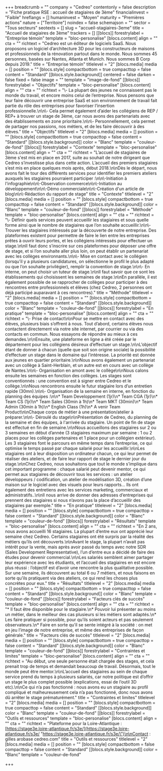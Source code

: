 +++
breadcrumb = ""
company = "Cedreo"
contentonly = false
description = "Fiche pratique RSE : accueil de stagiaires de 3ème"
financialinvest = "Faible"
hreflangs = []
humaninvest = "Moyen"
maturity = "Premières actions"
nature = ["Territoire"]
noindex = false
schemajson = ""
sector = "Tous secteurs"
seotexts = []
slug = "accueil-stagiaires-3eme"
title = "Accueil de stagiaires de 3ème"
trackers = []
[[blocs]]
forestrylabel = "Entreprise témoin"
template = "bloc-personalise"
[blocs.content]
align = ""
cta = ""
richtext = "Cedreo est un éditeur de logiciels SaaS. Nous proposons un logiciel d’architecture 3D pour les constructeurs de maisons et professionnels de la rénovation partout dans le monde. Nous sommes 45 personnes, basées sur Nantes, Atlanta et Munich. Nous sommes B Corp depuis 2019."
title = "Entreprise témoin"
titlelevel = "2"
[blocs.media]
media = []
position = ""
[blocs.style]
compactbottom = true
compacttop = false
content = "Standard"
[[blocs.style.background]]
centered = false
darken = false
fixed = false
image = ""
template = "image-de-fond"
[[blocs]]
forestrylabel = "Objectifs"
template = "bloc-personalise"
[blocs.content]
align = ""
cta = ""
richtext = "\\- La plupart des jeunes ne connaissent pas le monde du travail, et encore moins celui de l’entreprise. Nous pensons que leur faire découvrir une entreprise SaaS et son environnement de travail fait partie du rôle des entreprises pour favoriser l’insertion professionnelle.\n\n\\- Cela permet également d’aider les collégiens de REP / REP+ à trouver un stage de 3ème, car nous avons des partenariats avec des établissements en zone prioritaire.\n\n\\- Personnellement, cela permet de partager nos passions, nos métiers, et de les faire découvrir à des élèves."
title = "Objectifs"
titlelevel = "2"
[blocs.media]
media = []
position = ""
[blocs.style]
compactbottom = true
compacttop = false
content = "Standard"
[[blocs.style.background]]
color = "Blanc"
template = "couleur-de-fond"
[[blocs]]
forestrylabel = "Contexte"
template = "bloc-personalise"
[blocs.content]
align = ""
cta = ""
richtext = "L’accueil de stagiaires de 3ème s'est mis en place en 2017, suite au souhait de notre dirigeant que Cedreo s’investisse plus dans cette action. L’accueil des premiers stagiaires s’est mis en place quelques mois après, début 2018.\n\nDès le départ, nous avons fait le tour des différents services pour identifier les premiers ateliers auxquels les stagiaires pourraient participer :\n\n\\-Initiation à l'infographie\n\n\\-Observation commerce\n\n\\-Initiation au développement\n\n\\-Démo commerciale\n\n\\-Création d'un article de blog\n\n\\-Rédaction du rapport de stage"
title = "Contexte"
titlelevel = "2"
[blocs.media]
media = []
position = ""
[blocs.style]
compactbottom = true
compacttop = false
content = "Standard"
[[blocs.style.background]]
color = "Blanc"
template = "couleur-de-fond"
[[blocs]]
forestrylabel = "Méthode"
template = "bloc-personalise"
[blocs.content]
align = ""
cta = ""
richtext = "\\- Définir quels services peuvent accueillir les stagiaires et sous quelle forme ainsi que le nombre de stagiaires que l’on souhaite accueillir.\n\n\\- Trouver les stagiaires intéressés par la découverte de notre entreprise. Des plateformes existent pour permettre de faire le lien entre les entreprises prêtes à ouvrir leurs portes, et les collégiens intéressés pour effectuer un stage.\n\nIl faut donc s’inscrire sur ces plateformes pour déposer une offre de stage, et si l’on souhaite aller plus loin, on peut établir un partenariat avec les collèges environnants.\n\n\\- Mise en contact avec le collégien (lorsqu’il y a plusieurs candidatures, on sélectionne le profil le plus adapté ou que l’on souhaite privilégier), remplir la convention de stage.\n\n\\- En interne, on peut choisir un tuteur de stage.\n\nIl faut savoir que ce sont les établissements qui choisissent les semaines de stage.\n\nEn parallèle, il est également possible de se rapprocher de collèges pour participer à des rencontres entre professionnels et élèves (chez Cedreo, 2 personnes ont déjà participé auparavant à ces rencontres)."
title = "Méthode"
titlelevel = "2"
[blocs.media]
media = []
position = ""
[blocs.style]
compactbottom = true
compacttop = false
content = "Standard"
[[blocs.style.background]]
color = "Blanc"
template = "couleur-de-fond"
[[blocs]]
forestrylabel = "En pratique"
template = "bloc-personalise"
[blocs.content]
align = ""
cta = ""
richtext = "\\- Prise de contact\n\nPour se mettre en contact avec des élèves, plusieurs biais s’offrent à nous. Tout d’abord, certains élèves nous contactent directement via notre site internet, par courrier ou via des contacts en commun. Nous essayons de répondre au mieux à ces demandes.\n\nEnsuite, une plateforme en ligne a été créée par le département pour les collégiens désireux d’effectuer un stage.\n\nL’objectif étant de donner à chacun (quelle que soit son origine sociale) la possibilité d’effectuer un stage dans le domaine qui l’intéresse. La priorité est donnée aux jeunes en quartier prioritaire.\n\nNous avons également un partenariat avec un collège à Saint-Herblain, et un autre est en cours avec un collège de Nantes.\n\n\\- Organisation en amont avec le collège\n\nNous calons ensuite les semaines en fonction des collèges. Les stages sont conventionnés : une convention est à signer entre Cedreo et le collège.\n\nNous rencontrons ensuite le futur stagiaire lors d’un entretien rapide (30mn).\n\n\\- Organisation de la semaine en interne, en fonction du planning des équipes :\n\n* Team Developpement (1jr)\n* Team CGA (1jr)\n* Team CS (1jr)\n* Team Sales (30min à 1h)\n* Team MKT (30min)\n* Team Admin (30min à 1h)\n* English Class (1h)\n* A venir Team Product\n\nChaque corps de métier à une présentation/atelier à préparer.\n\n\\- Déroulé du stage\n\nPrésentation de Cedreo, du planning de la semaine et des équipes, à l'arrivée du stagiaire. Un point de fin de stage est effectué en fin de semaine.\n\nNous accueillons des stagiaires sur 2 ou 3 semaines en début d’année (3 stagiaires maximum par semaine : 1 ou 2 places pour les collèges partenaires et 1 place pour un collégien extérieur). Les 3 stagiaires font le parcours en même temps dans l’entreprise, ce qui optimise le temps passé par chaque salarié pour les accueillir.\n\nLes stagiaires ont à leur disposition un ordinateur chacun, ce qui leur permet de réaliser des ateliers, et de faire leur rapport de stage le dernier jour du stage.\n\nChez Cedreo, nous souhaitons que tout le monde s’implique dans cet important programme : chaque salarié peut devenir mentor, ce qui permet aux stagiaires de découvrir tous les services : un atelier développeurs / codification, un atelier de modélisation 3D, création d’une maison sur le logiciel avec des visuels pour leurs rapports… Ils ont également des entretiens avec les services marketing, commerciaux et administratifs..\n\nIl nous arrive de donner des adresses d’entreprises qui prennent des stagiaires si nous n’avons pas la place d’accueillir des stagiaires par exemple."
title = "En pratique"
titlelevel = "2"
[blocs.media]
media = []
position = ""
[blocs.style]
compactbottom = true
compacttop = false
content = "Standard"
[[blocs.style.background]]
color = "Blanc"
template = "couleur-de-fond"
[[blocs]]
forestrylabel = "Résultats"
template = "bloc-personalise"
[blocs.content]
align = ""
cta = ""
richtext = "En 2 ans, nous avons accueilli 16 stagiaires. La plupart d’entre eux ont apprécié leur semaine chez Cedreo. Certains stagiaires ont été surpris par la réalité des métiers qu’ils ont découverts.\n\nAvant le stage, la plupart n’avait pas intérêt pour la vente, mais après avoir passé du temps avec notre SDR (Sales Development Representative), l’un d’entre eux a décidé de faire des études pour devenir commercial.\n\nLes salariés semblent aimer partager leur expérience avec les étudiants, et l’accueil des stagiaires en est encore plus réussi : l’objectif est d’avoir une rencontre la plus qualitative possible. Sur une semaine, ils découvrent au total 6 ou 7 métiers, et nous faisons en sorte qu’ils pratiquent via des ateliers, ce qui rend les choses plus concrètes pour eux."
title = "Résultats"
titlelevel = "2"
[blocs.media]
media = []
position = ""
[blocs.style]
compactbottom = true
compacttop = false
content = "Standard"
[[blocs.style.background]]
color = "Blanc"
template = "couleur-de-fond"
[[blocs]]
forestrylabel = "Facteurs clés de succès"
template = "bloc-personalise"
[blocs.content]
align = ""
cta = ""
richtext = "* Il faut être disponible pour le stagiaire.\n* Pouvoir lui présenter au moins un métier, dans le meilleur des cas plusieurs si les métiers sont adaptés.\n* Les faire pratiquer si possible, pour qu’ils soient acteurs et pas seulement observateurs.\n* Faire en sorte qu’il se sente intégré à la société : on met en jeu l’image de notre entreprise, et même des entreprises de façon générale."
title = "Facteurs clés de succès"
titlelevel = "2"
[blocs.media]
media = []
position = ""
[blocs.style]
compactbottom = true
compacttop = false
content = "Standard"
[[blocs.style.background]]
color = "Blanc"
template = "couleur-de-fond"
[[blocs]]
forestrylabel = "Contraintes et limites"
template = "bloc-personalise"
[blocs.content]
align = ""
cta = ""
richtext = "Au début, une seule personne était chargée des stages, et cela prenait trop de temps et demandait beaucoup de travail. Désormais, tout le monde peut être mentor.\n\nL’accueil des stagiaires au sein de chaque service prend du temps à plusieurs salariés, car notre politique est d’offrir un stage le plus complet possible (explications, essai de l’outil 3D etc).\n\nCe qui n’a pas fonctionné : nous avons eu un stagiaire au profil compliqué et malheureusement cela n’a pas fonctionné, donc nous avons dû arrêter le stage prématurément."
title = "Contraintes et limites"
titlelevel = "2"
[blocs.media]
media = []
position = ""
[blocs.style]
compactbottom = true
compacttop = false
content = "Standard"
[[blocs.style.background]]
color = "Blanc"
template = "couleur-de-fond"
[[blocs]]
forestrylabel = "Outils et ressources"
template = "bloc-personalise"
[blocs.content]
align = ""
cta = ""
richtext = "Plateforme pour la Loire-Atlantique : [https://stage3e.loire-atlantique.fr/s3e/](https://stage3e.loire-atlantique.fr/s3e/ \"https://stage3e.loire-atlantique.fr/s3e/\")\n\nContact : gilles arobase cedreo.com"
title = "Outils et ressources"
titlelevel = "2"
[blocs.media]
media = []
position = ""
[blocs.style]
compactbottom = false
compacttop = false
content = "Standard"
[[blocs.style.background]]
color = "Blanc"
template = "couleur-de-fond"

+++
